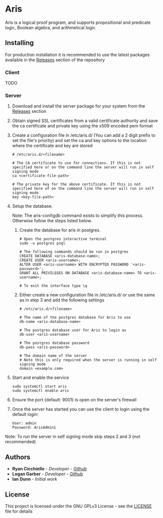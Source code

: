 # Aris

Aris is a logical proof program, and supports propositional and predicate logic, Boolean algebra, and arithmetical logic

## Installing

For production installation it is recommended to use the latest packages available in the [Releases](https://github.com/cicchr/ARIS-Java/releases) section of the repository 

### Client

TODO

### Server

1. Download and install the server package for your system from the [Releases](https://github.com/cicchr/ARIS-Java/releases) section
2. Obtain signed SSL certificates from a valid certificate authority and save the ca certificate and private key using the x509 encoded pem format
3. Create a configuration file in /etc/aris.d/ (You can add a 2 digit prefix to set the file's priority) and set the ca and key options to the location where the certificate and key are stored
    ```
    # /etc/aris.d/<filename>
    
    # The CA certificate to use for connections. If this is not specified here or on the command line the server will run in self signing mode
    ca <certificate-file-path>
    
    # The private key for the above certificate. If this is not specified here of on the command line the server will run in self signing mode
    key <key-file-path>
    ```
4. Setup the database.
    
    Note: The aris-configdb command exists to simplify this process. Otherwise follow the steps listed below.
    
    1. Create the database for aris in postgres.
        ```
        # Open the postgres interactive terminal
        sudo -u postgres psql
        
        # The following commands should be run in postgres
        CREATE DATABASE <aris-database-name>;
        CREATE USER <aris-username>;
        ALTER USER <aris-username> WITH ENCRYPTED PASSWORD '<aris-password>';
        GRANT ALL PRIVILEGES ON DATABASE <aris-database-name> TO <aris-username>;
        
        # To exit the interface type \q
        ```
    2. Either create a new configuration file in /etc/aris.d/ or use the same as in step 3 and add the following settings
        ```
        # /etc/aris.d/<filename>
        
        # The name of the postgres database for Aris to use
        db-name <aris-database-name>
        
        # The postgres database user for Aris to login as
        db-user <aris-username>
        
        # The postgres database password
        db-pass <aris-password>
        
        # The domain name of the server
        # Note this is only required when the server is running in self signing mode
        domain <example.com>
        ``` 
5. Start and enable the service

    ```
    sudo systemctl start aris
    sudo systemctl enable aris
    ```
    
6. Ensure the port (default: 9001) is open on the server's firewall
7. Once the server has started you can use the client to login using the default login:
    ```
    User: admin
    Password: ArisAdmin1
    ```
 
Note: To run the server in self signing mode skip steps 2 and 3 (not recommended)

## Authors

* **Ryan Cicchiello** - *Developer* - [Github](https://github.com/cicchr)
* **Logan Garber** - *Developer* - [Github](https://github.com/garberlog)
* **Ian Dunn** - *Initial work*

## License

This project is licensed under the GNU GPLv3 License - see the [LICENSE](LICENSE) file for details
